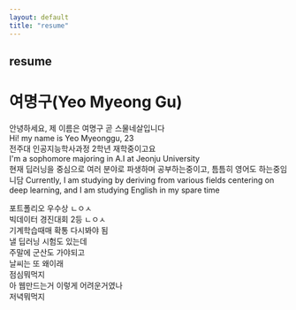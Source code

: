 ```yaml
---
layout: default
title: "resume"
---
```


## resume

# **여명구(Yeo Myeong Gu)**

안녕하세요, 제 이름은 여명구 곧 스물네살입니다  
Hi! my name is Yeo Myeonggu, 23  
전주대 인공지능학사과정 2학년 재학중이고요  
I'm a sophomore majoring in A.I at Jeonju University  
현재 딥러닝을 중심으로 여러 분야로 파생하며 공부하는중이고, 틈틈히 영어도 하는중임니담 
Currently, I am studying by deriving from various fields centering on deep learning, and I am studying English in my spare time  

포트폴리오 우수상 ㄴㅇㅅ  
빅데이터 경진대회 2등 ㄴㅇㅅ  
기계학습때매 확통 다시봐야 됨    
낼 딥러닝 시험도 있는데  
주말에 군산도 가야되고  
날씨는 또 왜이래  
점심뭐먹지  
아 웹만드는거 이렇게 어려운거였나  
저녁뭐먹지  
